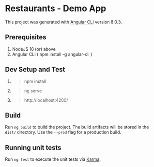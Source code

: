 # Restaurants - Demo App

This project was generated with [Angular CLI](https://github.com/angular/angular-cli) version 8.0.3.

## Prerequisites
1. NodeJS 10 (or) above
2. Angular CLI ( npm install -g angular-cli )

## Dev Setup and Test
1. >  npm install 
2. >  ng serve
3. >  http://localhost:4200/

## Build

Run `ng build` to build the project. The build artifacts will be stored in the `dist/` directory. Use the `--prod` flag for a production build.

## Running unit tests

Run `ng test` to execute the unit tests via [Karma](https://karma-runner.github.io).
